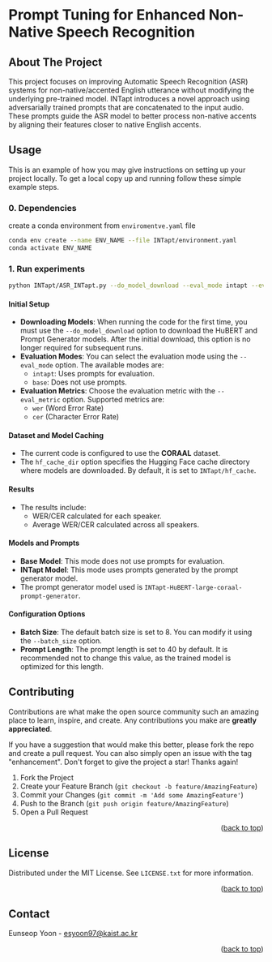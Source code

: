 # Prompt Tuning for Enhanced Non-Native Speech Recognition 

<!-- ABOUT THE PROJECT -->
## About The Project

This project focuses on improving Automatic Speech Recognition (ASR) systems for non-native/accented English utterance without modifying the underlying pre-trained model. INTapt introduces a novel approach using adversarially trained prompts that are concatenated to the input audio. These prompts guide the ASR model to better process non-native accents by aligning their features closer to native English accents.

<!-- Usage -->
## Usage

This is an example of how you may give instructions on setting up your project locally.
To get a local copy up and running follow these simple example steps.

### 0. Dependencies

create a conda environment from `enviromentve.yaml` file

  ```sh
  conda env create --name ENV_NAME --file INTapt/environment.yaml
  conda activate ENV_NAME
  ```

### 1. Run experiments
```sh
python INTapt/ASR_INTapt.py --do_model_download --eval_mode intapt --eval_metric wer
```
#### Initial Setup

- **Downloading Models**: When running the code for the first time, you must use the `--do_model_download` option to download the HuBERT and Prompt Generator models. After the initial download, this option is no longer required for subsequent runs.
- **Evaluation Modes**: You can select the evaluation mode using the `--eval_mode` option. The available modes are:
  - `intapt`: Uses prompts for evaluation.
  - `base`: Does not use prompts.
- **Evaluation Metrics**: Choose the evaluation metric with the `--eval_metric` option. Supported metrics are:
  - `wer` (Word Error Rate)
  - `cer` (Character Error Rate)

#### Dataset and Model Caching

- The current code is configured to use the **CORAAL** dataset.
- The `hf_cache_dir` option specifies the Hugging Face cache directory where models are downloaded. By default, it is set to `INTapt/hf_cache`.

#### Results

- The results include:
  - WER/CER calculated for each speaker.
  - Average WER/CER calculated across all speakers.

#### Models and Prompts

- **Base Model**: This mode does not use prompts for evaluation.
- **INTapt Model**: This mode uses prompts generated by the prompt generator model.
- The prompt generator model used is `INTapt-HuBERT-large-coraal-prompt-generator`.

#### Configuration Options

- **Batch Size**: The default batch size is set to 8. You can modify it using the `--batch_size` option.
- **Prompt Length**: The prompt length is set to 40 by default. It is recommended not to change this value, as the trained model is optimized for this length.



<!-- CONTRIBUTING -->
## Contributing

Contributions are what make the open source community such an amazing place to learn, inspire, and create. Any contributions you make are **greatly appreciated**.

If you have a suggestion that would make this better, please fork the repo and create a pull request. You can also simply open an issue with the tag "enhancement".
Don't forget to give the project a star! Thanks again!

1. Fork the Project
2. Create your Feature Branch (`git checkout -b feature/AmazingFeature`)
3. Commit your Changes (`git commit -m 'Add some AmazingFeature'`)
4. Push to the Branch (`git push origin feature/AmazingFeature`)
5. Open a Pull Request

<p align="right">(<a href="#readme-top">back to top</a>)</p>


## License

Distributed under the MIT License. See `LICENSE.txt` for more information.

<p align="right">(<a href="#readme-top">back to top</a>)</p>


<!-- CONTACT -->
## Contact

Eunseop Yoon - esyoon97@kaist.ac.kr


<p align="right">(<a href="#readme-top">back to top</a>)</p>
